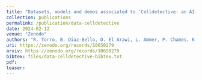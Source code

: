 ```yaml
---
title: "Datasets, models and demos associated to 'Celldetective: an AI-enhanced image analysis tool for unraveling dynamic cell interactions'"
collection: publications
permalink: /publication/data-celldetective
date: 2024-02-12
venue: "Zenodo"
authors: "R. Torro, B. Diaz-Bello, D. El Arawi, L. Ammer, P. Chames, K. Sengupta, L. Limozin"
uri: https://zenodo.org/records/10650279
arxiv: https://zenodo.org/records/10650279
bibtex: files/data-celldetective-bibtex.txt
pdf: 
teaser: 
---
```

